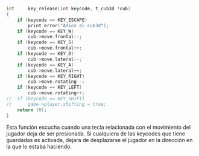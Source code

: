 ```c
int		key_release(int keycode, t_cub3d *cub)
{
	if (keycode == KEY_ESCAPE)
		print_error("Adios al cub3d");
	if (keycode == KEY_W)
		cub->move.frontal--;
	if (keycode == KEY_S)
		cub->move.frontal++;
	if (keycode == KEY_D)
		cub->move.lateral--;
	if (keycode == KEY_A)
		cub->move.lateral++;
	if (keycode == KEY_RIGHT)
		cub->move.rotating--;
	if (keycode == KEY_LEFT)
		cub->move.rotating++;
//	if (keycode == KEY_SHIFT)
//		game->player.shifting = true;
	return (0);
}
```

Esta función escucha cuando una tecla relacionada con el movimiento del jugador deja de ser presionada. Si cualquiera de las keycodes que tiene guardadas es activada, dejara de desplazarse el jugador en la dirección en la que lo  estaba haciendo.

